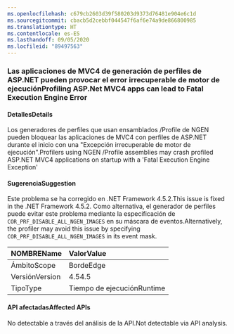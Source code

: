 ```yaml
---
ms.openlocfilehash: c679cb2603d39f580203d9373d76481e904e6c1d
ms.sourcegitcommit: cbacb5d2cebbf044547f6af6e74a9de866800985
ms.translationtype: HT
ms.contentlocale: es-ES
ms.lasthandoff: 09/05/2020
ms.locfileid: "89497563"
---
```

### <a name="profiling-aspnet-mvc4-apps-can-lead-to-fatal-execution-engine-error"></a><span data-ttu-id="76552-101">Las aplicaciones de MVC4 de generación de perfiles de ASP.NET pueden provocar el error irrecuperable de motor de ejecución</span><span class="sxs-lookup"><span data-stu-id="76552-101">Profiling ASP.Net MVC4 apps can lead to Fatal Execution Engine Error</span></span>

#### <a name="details"></a><span data-ttu-id="76552-102">Detalles</span><span class="sxs-lookup"><span data-stu-id="76552-102">Details</span></span>

<span data-ttu-id="76552-103">Los generadores de perfiles que usan ensamblados /Profile de NGEN pueden bloquear las aplicaciones de MVC4 con perfiles de ASP.NET durante el inicio con una "Excepción irrecuperable de motor de ejecución".</span><span class="sxs-lookup"><span data-stu-id="76552-103">Profilers using NGEN /Profile assemblies may crash profiled ASP.NET MVC4 applications on startup with a 'Fatal Execution Engine Exception'</span></span>

#### <a name="suggestion"></a><span data-ttu-id="76552-104">Sugerencia</span><span class="sxs-lookup"><span data-stu-id="76552-104">Suggestion</span></span>

<span data-ttu-id="76552-105">Este problema se ha corregido en .NET Framework 4.5.2.</span><span class="sxs-lookup"><span data-stu-id="76552-105">This issue is fixed in the .NET Framework 4.5.2.</span></span> <span data-ttu-id="76552-106">Como alternativa, el generador de perfiles puede evitar este problema mediante la especificación de <code>COR_PRF_DISABLE_ALL_NGEN_IMAGES</code> en su máscara de eventos.</span><span class="sxs-lookup"><span data-stu-id="76552-106">Alternatively, the profiler may avoid this issue by specifying <code>COR_PRF_DISABLE_ALL_NGEN_IMAGES</code> in its event mask.</span></span>

| <span data-ttu-id="76552-107">NOMBRE</span><span class="sxs-lookup"><span data-stu-id="76552-107">Name</span></span>    | <span data-ttu-id="76552-108">Valor</span><span class="sxs-lookup"><span data-stu-id="76552-108">Value</span></span>       |
|:--------|:------------|
| <span data-ttu-id="76552-109">Ámbito</span><span class="sxs-lookup"><span data-stu-id="76552-109">Scope</span></span>   |<span data-ttu-id="76552-110">Borde</span><span class="sxs-lookup"><span data-stu-id="76552-110">Edge</span></span>|
|<span data-ttu-id="76552-111">Versión</span><span class="sxs-lookup"><span data-stu-id="76552-111">Version</span></span>|<span data-ttu-id="76552-112">4.5</span><span class="sxs-lookup"><span data-stu-id="76552-112">4.5</span></span>|
|<span data-ttu-id="76552-113">Tipo</span><span class="sxs-lookup"><span data-stu-id="76552-113">Type</span></span>|<span data-ttu-id="76552-114">Tiempo de ejecución</span><span class="sxs-lookup"><span data-stu-id="76552-114">Runtime</span></span>|

#### <a name="affected-apis"></a><span data-ttu-id="76552-115">API afectadas</span><span class="sxs-lookup"><span data-stu-id="76552-115">Affected APIs</span></span>

<span data-ttu-id="76552-116">No detectable a través del análisis de la API.</span><span class="sxs-lookup"><span data-stu-id="76552-116">Not detectable via API analysis.</span></span>

<!--

#### Affected APIs

Not detectable via API analysis.

-->
